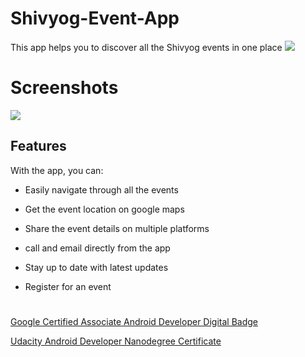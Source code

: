 # Shivyog-Event-App

This app helps you to discover all the Shivyog events in one place
[![](https://cdn.rawgit.com/steverichey/google-play-badge-svg/master/img/en_get.svg)](https://play.google.com/store/apps/details?id=infinity1087.android.shivyogapp.events) 

# Screenshots 
![](https://firebasestorage.googleapis.com/v0/b/lifescript-747d7.appspot.com/o/github%2Fsylayout.png?alt=media&token=8d3d9f07-a2aa-41fd-8136-a002ad4f3b83) 


## Features
With the app, you can:
- Easily navigate through all the events

- Get the event location on google maps

- Share the event details on multiple platforms

- call and email directly from the app

- Stay up to date with latest updates

- Register for an event



#


[Google Certified Associate Android Developer Digital Badge](https://www.credential.net/txa6s9vc)

[Udacity Android Developer Nanodegree Certificate](https://confirm.udacity.com/JDMTWDA5)
